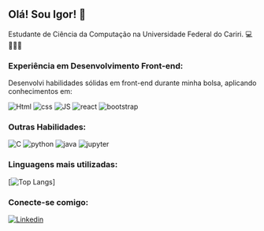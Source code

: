 ## Olá! Sou Igor! 👋

Estudante de Ciência da Computação na Universidade Federal do Cariri. 💻🧑‍🎓🏫

### Experiência em Desenvolvimento Front-end:

Desenvolvi habilidades sólidas em front-end durante minha bolsa, aplicando conhecimentos em:

<img src="https://img.shields.io/badge/HTML5-E34F26?style=for-the-badge&logo=html5&logoColor=white" alt="Html" /> <img src="https://img.shields.io/badge/CSS3-1572B6?style=for-the-badge&logo=css3&logoColor=white" alt="css" /> <img src="https://img.shields.io/badge/JavaScript-F7DF1E?style=for-the-badge&logo=javascript&logoColor=black" alt="JS" /> <img src="https://img.shields.io/badge/React-20232A?style=for-the-badge&logo=react&logoColor=61DAFB" alt="react" /> <img src="https://img.shields.io/badge/Bootstrap-563D7C?style=for-the-badge&logo=bootstrap&logoColor=white" alt="bootstrap" />

### Outras Habilidades:

<img src="https://img.shields.io/badge/C-00599C?style=for-the-badge&logo=c&logoColor=white" alt="C" /> <img src="https://img.shields.io/badge/Python-3776AB?style=for-the-badge&logo=python&logoColor=white" alt="python" /> <img src="https://img.shields.io/badge/Java-%23ED8B00.svg?style=for-the-badge&logo=java&logoColor=white" alt="java" /> <img src="https://img.shields.io/badge/Jupyter-%23FA0F00.svg?style=for-the-badge&logo=jupyter&logoColor=white" alt="jupyter" />


### Linguagens mais utilizadas:

[![Top Langs](https://github-readme-stats.vercel.app/api/top-langs/?username=igortorquatto&hide=jupyter%20notebook)]

### Conecte-se comigo:

[![Linkedin](https://img.shields.io/badge/LinkedIn-0077B5?style=for-the-badge&logo=linkedin&logoColor=white)](https://www.linkedin.com/in/igor-torquato-0b2b12149/)

